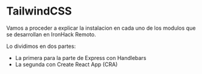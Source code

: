 # TailwindCSS
Vamos a proceder a explicar la instalacion en cada uno de los modulos que se desarrollan en IronHack Remoto.

Lo dividimos en dos partes:
- La primera para la parte de Express con Handlebars
- La segunda con Create React App (CRA)